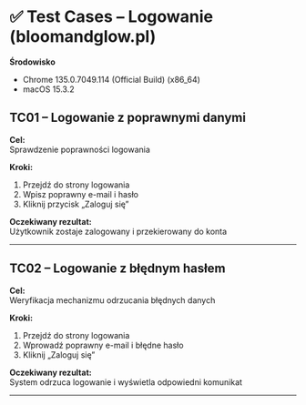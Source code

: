 # ✅ Test Cases – Logowanie (bloomandglow.pl)

**Środowisko**
- Chrome 135.0.7049.114 (Official Build) (x86_64)
- macOS 15.3.2

## TC01 – Logowanie z poprawnymi danymi

**Cel:**  
Sprawdzenie poprawności logowania

**Kroki:**
1. Przejdź do strony logowania
2. Wpisz poprawny e-mail i hasło
3. Kliknij przycisk „Zaloguj się”

**Oczekiwany rezultat:**  
Użytkownik zostaje zalogowany i przekierowany do konta

---

## TC02 – Logowanie z błędnym hasłem

**Cel:**  
Weryfikacja mechanizmu odrzucania błędnych danych

**Kroki:**
1. Przejdź do strony logowania
2. Wprowadź poprawny e-mail i błędne hasło
3. Kliknij „Zaloguj się”

**Oczekiwany rezultat:**  
System odrzuca logowanie i wyświetla odpowiedni komunikat

---